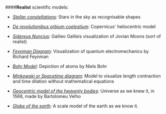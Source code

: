 ####**Realist** scientific models:

* [*Stellar constellations*](https://s-media-cache-ak0.pinimg.com/736x/6f/70/bd/6f70bd5d482fbe0c9bbdaeb9101d5a68.jpg): Stars in the sky as recognisable shapes 
* [*De revolutionibus orbium coelestium*](https://upload.wikimedia.org/wikipedia/commons/9/95/Copernican_heliocentrism_theory_diagram.svg): Copernicus' heliocentric model 
* [*Sidereus Nuncius*](http://www.hps.cam.ac.uk/starry/galileo2lrg.jpg): Galileo Galileis visualization of Jovian Moons (sort of realist)
* [*Feynman Diagram*](https://en.wikipedia.org/wiki/Feynman_diagram): Visualization of quantum electromechanics by Richard Feynman
* [*Bohr Model*](https://en.wikipedia.org/wiki/Bohr_model): Depiction of atoms by Niels Bohr
* [*Minkowski or Spacetime diagram*](https://en.wikipedia.org/wiki/Minkowski_diagram): Model to visualize length contraction and time dilation without mathematical equations


* [*Geocentric model of the heavenly bodies*](https://upload.wikimedia.org/wikipedia/commons/7/7b/Bartolomeu_Velho_1568.jpg): Universe as we knew it, in 1568, made by Bartolomeu Velho
* [*Globe of the earth*](https://upload.wikimedia.org/wikipedia/commons/b/b1/Globe_Atlantic.svg): A scale model of the earth as we know it.
